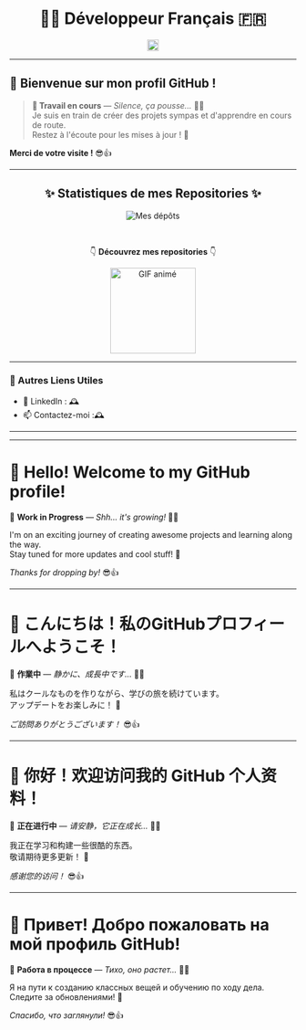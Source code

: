 # <div align="center">👨‍💻 Développeur Français 🇫🇷</div>
<div align="center"><img src="https://github.com/user-attachments/assets/a9ee410a-339f-42b5-91ae-79c948c52fc0" alt="image" width="20" height="20"></div>

---

## 👋 Bienvenue sur mon profil GitHub !

> **🚧 Travail en cours** — *Silence, ça pousse...* 🌱✨  
> Je suis en train de créer des projets sympas et d'apprendre en cours de route.  
> Restez à l'écoute pour les mises à jour ! 🚀  

**Merci de votre visite !** 😎👍

---

<div align="center">
    <h2>✨ Statistiques de mes Repositories ✨</h2>

![Mes dépôts](https://github-readme-stats.vercel.app/api/top-langs/?username=Siwax74&layout=compact&theme=radical)

<br>

👇 **Découvrez mes repositories** 👇

<a href="https://github.com/siwax74?tab=repositories">
    <img src="https://media2.giphy.com/media/v1.Y2lkPTc5MGI3NjExbGlwMWtzNWVxZjZ3ZW03cmR2aHZiMjI3aXJvcWVmMTFqMXF1bmszZiZlcD12MV9pbnRlcm5hbF9naWZfYnlfaWQmY3Q9Zw/j4tkXKMHSJaeTpx4a6/200.webp" alt="GIF animé" width="150"/>
</a>

</div>

---

### 🔗 Autres Liens Utiles

- 💼 LinkedIn : 🕰
- 📫 Contactez-moi :🕰

---

************************************************************************************************************
# 👋 Hello! Welcome to my GitHub profile!

🚧 **Work in Progress** — *Shh... it's growing!* 🌱✨

I'm on an exciting journey of creating awesome projects and learning along the way.  
Stay tuned for more updates and cool stuff! 🚀

*Thanks for dropping by!* 😎👍

************************************************************************************************************
# 👋 こんにちは！私のGitHubプロフィールへようこそ！

🚧 **作業中** — *静かに、成長中です...* 🌱✨

私はクールなものを作りながら、学びの旅を続けています。  
アップデートをお楽しみに！ 🚀

*ご訪問ありがとうございます！* 😎👍

************************************************************************************************************
# 👋 你好！欢迎访问我的 GitHub 个人资料！

🚧 **正在进行中** — *请安静，它正在成长...* 🌱✨

我正在学习和构建一些很酷的东西。  
敬请期待更多更新！ 🚀

*感谢您的访问！* 😎👍

************************************************************************************************************
# 👋 Привет! Добро пожаловать на мой профиль GitHub!

🚧 **Работа в процессе** — *Тихо, оно растет...* 🌱✨

Я на пути к созданию классных вещей и обучению по ходу дела.  
Следите за обновлениями! 🚀

*Спасибо, что заглянули!* 😎👍

